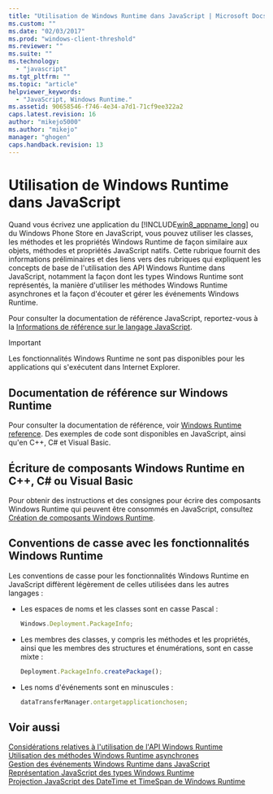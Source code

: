 ```yaml
---
title: "Utilisation de Windows Runtime dans JavaScript | Microsoft Docs"
ms.custom: ""
ms.date: "02/03/2017"
ms.prod: "windows-client-threshold"
ms.reviewer: ""
ms.suite: ""
ms.technology: 
  - "javascript"
ms.tgt_pltfrm: ""
ms.topic: "article"
helpviewer_keywords: 
  - "JavaScript, Windows Runtime."
ms.assetid: 90658546-f746-4e34-a7d1-71cf9ee322a2
caps.latest.revision: 16
author: "mikejo5000"
ms.author: "mikejo"
manager: "ghogen"
caps.handback.revision: 13
---
```

# Utilisation de Windows Runtime dans JavaScript
Quand vous écrivez une application du [!INCLUDE[win8_appname_long](../javascript/includes/win8-appname-long-md.md)] ou du Windows Phone Store en JavaScript, vous pouvez utiliser les classes, les méthodes et les propriétés Windows Runtime de façon similaire aux objets, méthodes et propriétés JavaScript natifs.  Cette rubrique fournit des informations préliminaires et des liens vers des rubriques qui expliquent les concepts de base de l'utilisation des API Windows Runtime dans JavaScript, notamment la façon dont les types Windows Runtime sont représentés, la manière d'utiliser les méthodes Windows Runtime asynchrones et la façon d'écouter et gérer les événements Windows Runtime.  
  
 Pour consulter la documentation de référence JavaScript, reportez\-vous à la [Informations de référence sur le langage JavaScript](../javascript/javascript-language-reference.md).  
  
> [!IMPORTANT]
>  Les fonctionnalités Windows Runtime ne sont pas disponibles pour les applications qui s'exécutent dans Internet Explorer.  
  
## Documentation de référence sur Windows Runtime  
 Pour consulter la documentation de référence, voir [Windows Runtime reference](http://msdn.microsoft.com/fr-fr/8fe97dbf-8cd4-435f-b481-9e83d0519f9e).  Des exemples de code sont disponibles en JavaScript, ainsi qu'en C\+\+, C\# et Visual Basic.  
  
## Écriture de composants Windows Runtime en C\+\+, C\# ou Visual Basic  
 Pour obtenir des instructions et des consignes pour écrire des composants Windows Runtime qui peuvent être consommés en JavaScript, consultez [Création de composants Windows Runtime](../Topic/Creating%20Windows%20Runtime%20Components.md).  
  
## Conventions de casse avec les fonctionnalités Windows Runtime  
 Les conventions de casse pour les fonctionnalités Windows Runtime en JavaScript diffèrent légèrement de celles utilisées dans les autres langages :  
  
-   Les espaces de noms et les classes sont en casse Pascal :  
  
    ```javascript  
    Windows.Deployment.PackageInfo;  
    ```  
  
-   Les membres des classes, y compris les méthodes et les propriétés, ainsi que les membres des structures et énumérations, sont en casse mixte :  
  
    ```javascript  
    Deployment.PackageInfo.createPackage();  
    ```  
  
-   Les noms d'événements sont en minuscules :  
  
    ```javascript  
    dataTransferManager.ontargetapplicationchosen;  
    ```  
  
## Voir aussi  
 [Considérations relatives à l'utilisation de l'API Windows Runtime](../jswinrt/considerations-when-using-the-windows-runtime-api.md)   
 [Utilisation des méthodes Windows Runtime asynchrones](../jswinrt/using-windows-runtime-asynchronous-methods.md)   
 [Gestion des événements Windows Runtime dans JavaScript](../jswinrt/handling-windows-runtime-events-in-javascript.md)   
 [Représentation JavaScript des types Windows Runtime](../jswinrt/javascript-representation-of-windows-runtime-types.md)   
 [Projection JavaScript des DateTime et TimeSpan de Windows Runtime](../jswinrt/windows-runtime-datetime-and-timespan-representations.md)